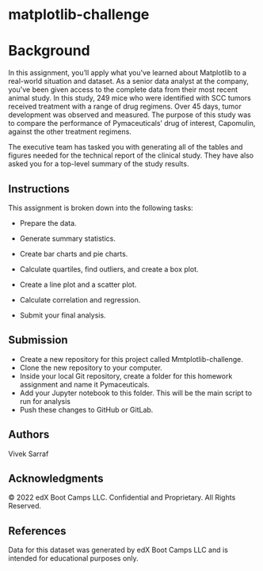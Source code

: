 # matplotlib-challenge

# Background
In this assignment, you’ll apply what you've learned about Matplotlib to a real-world situation and dataset.
As a senior data analyst at the company, you've been given access to the complete data from their most recent animal study. In this study, 249 mice who were identified with SCC tumors received treatment with a range of drug regimens. Over 45 days, tumor development was observed and measured. The purpose of this study was to compare the performance of Pymaceuticals’ drug of interest, Capomulin, against the other treatment regimens.

The executive team has tasked you with generating all of the tables and figures needed for the technical report of the clinical study. They have also asked you for a top-level summary of the study results.


## Instructions
This assignment is broken down into the following tasks:

* Prepare the data.

* Generate summary statistics.

* Create bar charts and pie charts.

* Calculate quartiles, find outliers, and create a box plot.

* Create a line plot and a scatter plot.

* Calculate correlation and regression.

* Submit your final analysis.

## Submission
 * Create a new repository for this project called Mmtplotlib-challenge. 
 * Clone the new repository to your computer.
 * Inside your local Git repository, create a folder for this homework assignment and name it Pymaceuticals.
 * Add your Jupyter notebook to this folder. This will be the main script to run for analysis
 * Push these changes to GitHub or GitLab.

## Authors
Vivek Sarraf

## Acknowledgments
© 2022 edX Boot Camps LLC. Confidential and Proprietary. All Rights Reserved.

## References

Data for this dataset was generated by edX Boot Camps LLC and is intended for educational purposes only.




